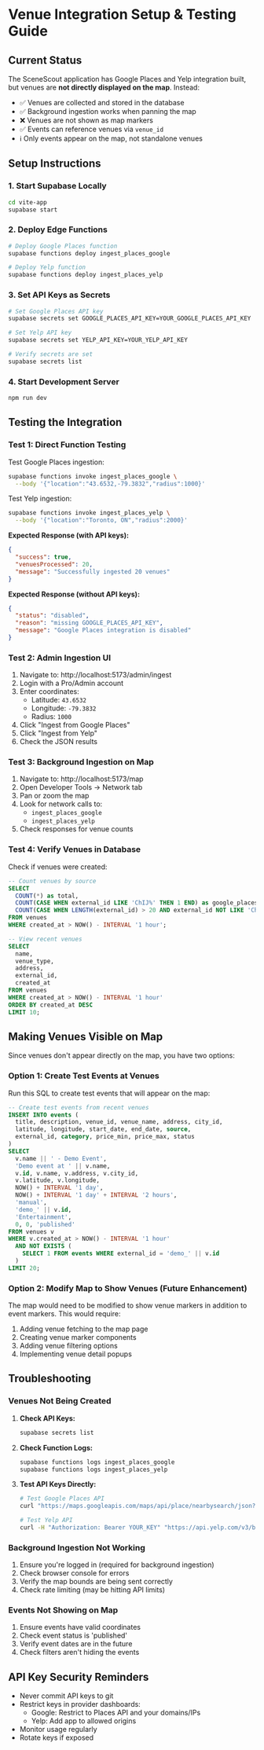 # Venue Integration Setup & Testing Guide

## Current Status

The SceneScout application has Google Places and Yelp integration built, but venues are **not directly displayed on the map**. Instead:

- ✅ Venues are collected and stored in the database
- ✅ Background ingestion works when panning the map
- ❌ Venues are not shown as map markers
- ✅ Events can reference venues via `venue_id`
- ℹ️ Only events appear on the map, not standalone venues

## Setup Instructions

### 1. Start Supabase Locally

```bash
cd vite-app
supabase start
```

### 2. Deploy Edge Functions

```bash
# Deploy Google Places function
supabase functions deploy ingest_places_google

# Deploy Yelp function  
supabase functions deploy ingest_places_yelp
```

### 3. Set API Keys as Secrets

```bash
# Set Google Places API key
supabase secrets set GOOGLE_PLACES_API_KEY=YOUR_GOOGLE_PLACES_API_KEY

# Set Yelp API key
supabase secrets set YELP_API_KEY=YOUR_YELP_API_KEY

# Verify secrets are set
supabase secrets list
```

### 4. Start Development Server

```bash
npm run dev
```

## Testing the Integration

### Test 1: Direct Function Testing

Test Google Places ingestion:
```bash
supabase functions invoke ingest_places_google \
  --body '{"location":"43.6532,-79.3832","radius":1000}'
```

Test Yelp ingestion:
```bash
supabase functions invoke ingest_places_yelp \
  --body '{"location":"Toronto, ON","radius":2000}'
```

**Expected Response (with API keys):**
```json
{
  "success": true,
  "venuesProcessed": 20,
  "message": "Successfully ingested 20 venues"
}
```

**Expected Response (without API keys):**
```json
{
  "status": "disabled",
  "reason": "missing GOOGLE_PLACES_API_KEY",
  "message": "Google Places integration is disabled"
}
```

### Test 2: Admin Ingestion UI

1. Navigate to: http://localhost:5173/admin/ingest
2. Login with a Pro/Admin account
3. Enter coordinates:
   - Latitude: `43.6532`
   - Longitude: `-79.3832`
   - Radius: `1000`
4. Click "Ingest from Google Places"
5. Click "Ingest from Yelp"
6. Check the JSON results

### Test 3: Background Ingestion on Map

1. Navigate to: http://localhost:5173/map
2. Open Developer Tools → Network tab
3. Pan or zoom the map
4. Look for network calls to:
   - `ingest_places_google`
   - `ingest_places_yelp`
5. Check responses for venue counts

### Test 4: Verify Venues in Database

Check if venues were created:
```sql
-- Count venues by source
SELECT 
  COUNT(*) as total,
  COUNT(CASE WHEN external_id LIKE 'ChIJ%' THEN 1 END) as google_places,
  COUNT(CASE WHEN LENGTH(external_id) > 20 AND external_id NOT LIKE 'ChIJ%' THEN 1 END) as yelp
FROM venues
WHERE created_at > NOW() - INTERVAL '1 hour';

-- View recent venues
SELECT 
  name,
  venue_type,
  address,
  external_id,
  created_at
FROM venues
WHERE created_at > NOW() - INTERVAL '1 hour'
ORDER BY created_at DESC
LIMIT 10;
```

## Making Venues Visible on Map

Since venues don't appear directly on the map, you have two options:

### Option 1: Create Test Events at Venues

Run this SQL to create test events that will appear on the map:

```sql
-- Create test events from recent venues
INSERT INTO events (
  title, description, venue_id, venue_name, address, city_id,
  latitude, longitude, start_date, end_date, source, 
  external_id, category, price_min, price_max, status
)
SELECT 
  v.name || ' - Demo Event',
  'Demo event at ' || v.name,
  v.id, v.name, v.address, v.city_id,
  v.latitude, v.longitude,
  NOW() + INTERVAL '1 day',
  NOW() + INTERVAL '1 day' + INTERVAL '2 hours',
  'manual',
  'demo_' || v.id,
  'Entertainment',
  0, 0, 'published'
FROM venues v
WHERE v.created_at > NOW() - INTERVAL '1 hour'
  AND NOT EXISTS (
    SELECT 1 FROM events WHERE external_id = 'demo_' || v.id
  )
LIMIT 20;
```

### Option 2: Modify Map to Show Venues (Future Enhancement)

The map would need to be modified to show venue markers in addition to event markers. This would require:

1. Adding venue fetching to the map page
2. Creating venue marker components
3. Adding venue filtering options
4. Implementing venue detail popups

## Troubleshooting

### Venues Not Being Created

1. **Check API Keys:**
   ```bash
   supabase secrets list
   ```

2. **Check Function Logs:**
   ```bash
   supabase functions logs ingest_places_google
   supabase functions logs ingest_places_yelp
   ```

3. **Test API Keys Directly:**
   ```bash
   # Test Google Places API
   curl "https://maps.googleapis.com/maps/api/place/nearbysearch/json?location=43.6532,-79.3832&radius=1000&key=YOUR_KEY"
   
   # Test Yelp API
   curl -H "Authorization: Bearer YOUR_KEY" "https://api.yelp.com/v3/businesses/search?latitude=43.6532&longitude=-79.3832&radius=1000"
   ```

### Background Ingestion Not Working

1. Ensure you're logged in (required for background ingestion)
2. Check browser console for errors
3. Verify the map bounds are being sent correctly
4. Check rate limiting (may be hitting API limits)

### Events Not Showing on Map

1. Ensure events have valid coordinates
2. Check event status is 'published'
3. Verify event dates are in the future
4. Check filters aren't hiding the events

## API Key Security Reminders

- Never commit API keys to git
- Restrict keys in provider dashboards:
  - Google: Restrict to Places API and your domains/IPs
  - Yelp: Add app to allowed origins
- Monitor usage regularly
- Rotate keys if exposed